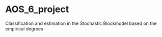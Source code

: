 # AOS_6_project
Classification and estimation in the Stochastic Blockmodel based on the empirical degrees
